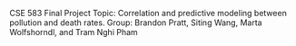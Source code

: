 CSE 583 Final Project
Topic: Correlation and predictive modeling between pollution and death rates.
Group: Brandon Pratt, Siting Wang, Marta Wolfshorndl, and Tram Nghi Pham
